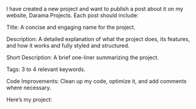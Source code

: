 I have created a new project and want to publish a post about it on my website, Darama Projects. Each post should include:

Title: A concise and engaging name for the project.

Description: A detailed explanation of what the project does, its features, and how it works and fully styled and structured.

Short Description: A brief one-liner summarizing the project.

Tags: 3 to 4 relevant keywords.

Code Improvements: Clean up my code, optimize it, and add comments where necessary.

Here’s my project:
